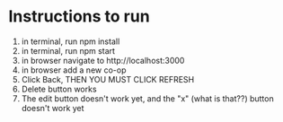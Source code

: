 # Instructions to run

1. in terminal, run npm install
2. in terminal, run npm start
3. in browser navigate to http://localhost:3000
4. in browser add a new co-op
5. Click Back, THEN YOU MUST CLICK REFRESH
6. Delete button works
7. The edit button doesn't work yet, and the "x" (what is that??) button doesn't work yet
